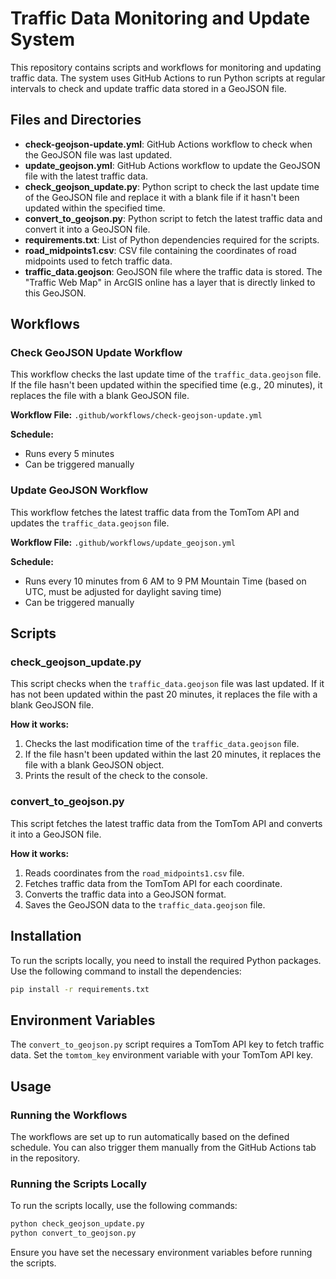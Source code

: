 # Traffic Data Monitoring and Update System

This repository contains scripts and workflows for monitoring and updating traffic data. The system uses GitHub Actions to run Python scripts at regular intervals to check and update traffic data stored in a GeoJSON file.

## Files and Directories

- **check-geojson-update.yml**: GitHub Actions workflow to check when the GeoJSON file was last updated.
- **update_geojson.yml**: GitHub Actions workflow to update the GeoJSON file with the latest traffic data.
- **check_geojson_update.py**: Python script to check the last update time of the GeoJSON file and replace it with a blank file if it hasn't been updated within the specified time.
- **convert_to_geojson.py**: Python script to fetch the latest traffic data and convert it into a GeoJSON file.
- **requirements.txt**: List of Python dependencies required for the scripts.
- **road_midpoints1.csv**: CSV file containing the coordinates of road midpoints used to fetch traffic data.
- **traffic_data.geojson**: GeoJSON file where the traffic data is stored. The "Traffic Web Map" in ArcGIS online has a layer that is directly linked to this GeoJSON.

## Workflows

### Check GeoJSON Update Workflow

This workflow checks the last update time of the `traffic_data.geojson` file. If the file hasn't been updated within the specified time (e.g., 20 minutes), it replaces the file with a blank GeoJSON file.

**Workflow File:** `.github/workflows/check-geojson-update.yml`

**Schedule:**
- Runs every 5 minutes
- Can be triggered manually

### Update GeoJSON Workflow

This workflow fetches the latest traffic data from the TomTom API and updates the `traffic_data.geojson` file.

**Workflow File:** `.github/workflows/update_geojson.yml`

**Schedule:**
- Runs every 10 minutes from 6 AM to 9 PM Mountain Time (based on UTC, must be adjusted for daylight saving time)
- Can be triggered manually

## Scripts

### check_geojson_update.py

This script checks when the `traffic_data.geojson` file was last updated. If it has not been updated within the past 20 minutes, it replaces the file with a blank GeoJSON file.

**How it works:**
1. Checks the last modification time of the `traffic_data.geojson` file.
2. If the file hasn't been updated within the last 20 minutes, it replaces the file with a blank GeoJSON object.
3. Prints the result of the check to the console.

### convert_to_geojson.py

This script fetches the latest traffic data from the TomTom API and converts it into a GeoJSON file.

**How it works:**
1. Reads coordinates from the `road_midpoints1.csv` file.
2. Fetches traffic data from the TomTom API for each coordinate.
3. Converts the traffic data into a GeoJSON format.
4. Saves the GeoJSON data to the `traffic_data.geojson` file.

## Installation

To run the scripts locally, you need to install the required Python packages. Use the following command to install the dependencies:

```sh
pip install -r requirements.txt
```
## Environment Variables

The `convert_to_geojson.py` script requires a TomTom API key to fetch traffic data. Set the `tomtom_key` environment variable with your TomTom API key.

## Usage

### Running the Workflows

The workflows are set up to run automatically based on the defined schedule. You can also trigger them manually from the GitHub Actions tab in the repository.

### Running the Scripts Locally

To run the scripts locally, use the following commands:

```sh
python check_geojson_update.py
python convert_to_geojson.py
```

Ensure you have set the necessary environment variables before running the scripts.
